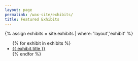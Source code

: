```yaml
---
layout: page
permalink: /wax-site/exhibits/
title: Featured Exhibits
---
```


{% assign exhibits = site.exhibits | where: 'layout','exhibit' %}
<ul>
  {% for exhibit in exhibits %}
    <li>
      <a href='{{ exhibit.url | absolute_url }}'>
        {{ exhibit.title }}
      </a>
    </li>
  {% endfor %}
</ul>
